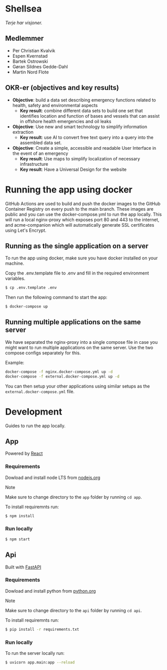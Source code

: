 # Shellsea

_Terje har visjoner._

## Medlemmer

- Per Christian Kvalvik
- Espen Kvernstad
- Bartek Ostrowski
- Gøran Sildnes Gedde-Dahl
- Martin Nord Flote

## OKR-er (objectives and key results)

- **Objective**: build a data set describing emergency functions related to health, safety and environmental aspects
    - **Key result**: combine different data sets to build one set that identifies location and function of bases and vessels that can assist in offshore health emergencies and oil leaks
- **Objective**: Use new and smart technology to simplify information extraction
    - **Key result**: use AI to convert free text query into a query into the assembled data set. 
- **Objective**: Create a simple, accessible and readable User Interface in the event of an emergency
    - **Key result**: Use maps to simplify localization of necessary infrastructure
    - **Key result**: Have a Universal Design for the website

# Running the app using docker

GitHub Actions are used to build and push the docker images to the GitHub Container Registry on every push to the main branch.
These images are public and you can use the docker-compose.yml to run the app locally. This will run a local nginx-proxy
which exposes port 80 and 443 to the internet, and acme-companion which will automatically generate SSL certificates using
Let's Encrypt.

## Running as the single application on a server

To run the app using docker, make sure you have docker installed on your machine.

Copy the .env.template file to .env and fill in the required environment variables.

```bash
$ cp .env.template .env
```

Then run the following command to start the app:

```bash
$ docker-compose up
```

## Running multiple applications on the same server

We have separated the nginx-proxy into a single compose file in case you might want to run multiple applications on the same server.
Use the two compose configs separately for this.

Example:

```bash
docker-compose -f nginx.docker-compose.yml up -d
docker-compose -f external.docker-compose.yml up -d
```

You can then setup your other applications using similar setups as the `external.docker-compose.yml` file.

# Development

Guides to run the app locally.

## App

Powered by [React](https://reactjs.org/)

### Requirements

Dowload and install node LTS from [nodejs.org](https://nodejs.org/en/download/)

> [!NOTE]
> Make sure to change directory to the `app` folder by running `cd app`.

To install requiremnts run:

```bash
$ npm install
```

### Run locally

```bash
$ npm start
```

## Api

Built with [FastAPI](https://fastapi.tiangolo.com/)

### Requirements

Dowload and install python from [python.org](https://www.python.org/downloads/)

> [!NOTE]  
> Make sure to change directory to the `api` folder by running `cd api`.

To install requiremnts run:

```bash
$ pip install -r requirements.txt
```

### Run locally

To run the server locally run:

```bash
$ uvicorn app.main:app --reload
```
